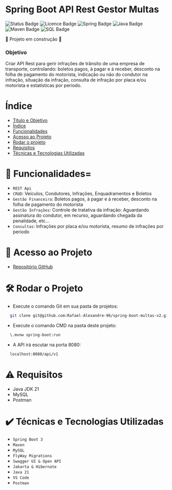 # Spring Boot API Rest Gestor Multas
![Status Badge](http://img.shields.io/static/v1?label=STATUS&message=EM%20DESENVOLVIMENTO&color=GREEN&style=for-the-badge)
![Licence Badge](https://img.shields.io/badge/LICENCE-GPL_3.0-blue?style=for-the-badge)
![Spring Badge](https://img.shields.io/badge/Spring_Boot-v3.2.3-green?style=for-the-badge)
![Java Badge](https://img.shields.io/badge/Java-21-blue?style=for-the-badge)
![Maven Badge](https://img.shields.io/badge/Maven-red?style=for-the-badge)
![SQL Badge](https://img.shields.io/badge/MySQL-blue?style=for-the-badge)

:construction: Projeto em construção :construction:

### Objetivo
Criar API Rest para gerir infrações de trânsito de uma empresa de transporte, controlando: boletos pagos, à pagar e à receber, desconto na folha de pagamento do motorista, indicação ou não do condutor na infração, situação da infração, consulta de infração por placa e/ou motorista e estatísticas por periodo.

# Índice 
* [Título e Objetivo](#spring-boot-api-rest-gestor-multas)
* [Índice](#índice)
* [Funcionalidades](#funcionalidades)
* [Acesso ao Projeto](#acesso-ao-projeto)
* [Rodar o projeto](#rodar-o-projeto)
* [Requisitos](#requisitos)
* [Técnicas e Tecnologias Utilizadas](#técnicas-e-tecnologias-utilizadas)

# :hammer: Funcionalidades=
- `REST Api`
- `CRUD`: Veículos, Condutores, Infrações, Enquadramentos e Boletos
- `Gestão Financeira`: Boletos pagos, à pagar e à receber, desconto na folha de pagamento do motorista
- `Gestão Infrações`: Controle de tratativa da infração: Aguardando assinatura do condutor, em recurso, aguardando chegada da penalidade, etc...
- `Consultas`: Infrações por placa e/ou motorista, resumo de infrações por periodo

# 📁 Acesso ao Projeto
- [Repositório GitHub](https://github.com/Rafael-Alexandre-96/spring-boot-multas-v2)

# 🛠️ Rodar o Projeto
- Execute o comando Git em sua pasta de projetos:
```bash
  git clone git@github.com:Rafael-Alexandre-96/spring-boot-multas-v2.git
```
- Execute o comando CMD na pasta deste projeto:
```bash
  \.mvnw spring-boot:run
```
- A API irá escutar na porta 8080:
```bash
  localhost:8080/api/v1
```

# :warning: Requisitos
- Java JDK 21
- MySQL
- Postman

# ✔️ Técnicas e Tecnologias Utilizadas
- ``Spring Boot 3``
- ``Maven``
- ``MySQL``
- ``FlyWay Migrations``
- ``Swagger UI & Open API``
- ``Jakarta & Hibernate``
- ``Java 21``
- ``VS Code``
- ``Postman``
